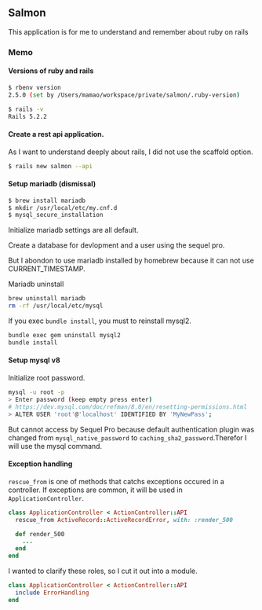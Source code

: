 ## Salmon

This application is for me to understand and remember about ruby on rails

### Memo

#### Versions of ruby and rails

```sh
$ rbenv version
2.5.0 (set by /Users/mamao/workspace/private/salmon/.ruby-version)

$ rails -v
Rails 5.2.2
```

#### Create a rest api application.

As I want to understand deeply about rails, I did not use the scaffold option.

```sh
$ rails new salmon --api
```

#### Setup mariadb (dismissal)

```sh
$ brew install mariadb
$ mkdir /usr/local/etc/my.cnf.d
$ mysql_secure_installation
```

Initialize mariadb settings are all default.

Create a database for devlopment and a user using the sequel pro.

But I abondon to use mariadb installed by homebrew because it can not use CURRENT_TIMESTAMP.

Mariadb uninstall

```sh
brew uninstall mariadb
rm -rf /usr/local/etc/mysql
```

If you exec `bundle install`, you must to reinstall mysql2.

```sh
bundle exec gem uninstall mysql2
bundle install
```

#### Setup mysql v8

Initialize root password.

```sh
mysql -u root -p
> Enter password (keep empty press enter)
# https://dev.mysql.com/doc/refman/8.0/en/resetting-permissions.html
> ALTER USER 'root'@'localhost' IDENTIFIED BY 'MyNewPass';
```

But cannot access by Sequel Pro because default authentication plugin was changed from `mysql_native_password` to `caching_sha2_password`.Therefor I will use the mysql command.

#### Exception handling

`rescue_from` is one of methods that catchs exceptions occured in a controller.
If exceptions are common, it will be used in `ApplicationController`.

```rb
class ApplicationController < ActionController::API
  rescue_from ActiveRecord::ActiveRecordError, with: :render_500

  def render_500
    ...
  end
end
```

I wanted to clarify these roles, so I cut it out into a module.

```rb
class ApplicationController < ActionController::API
  include ErrorHandling
end
```
